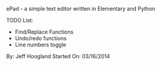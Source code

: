 ePad - a simple text editor written in Elementary and Python

TODO List:
- Find/Replace Functions
- Undo/redo functions
- Line numbers toggle

By: Jeff Hoogland
Started On: 03/16/2014
